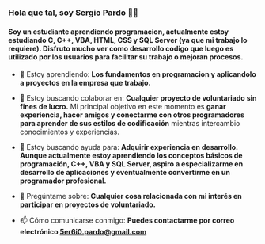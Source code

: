 ### Hola que tal, soy Sergio Pardo 👋🙃

<!--
**5er6i0/5er6i0** is a ✨ _special_ ✨ repository because its `README.md` (this file) appears on your GitHub profile.

Here are some ideas to get you started:

- 🔭 I’m currently working on ...
- 🌱 I’m currently learning ...
- 👯 I’m looking to collaborate on ...
- 🤔 I’m looking for help with ...
- 💬 Ask me about ...
- 📫 How to reach me: ...
- 😄 Pronouns: ...
- ⚡ Fun fact: ...
-->

<h4>Soy un estudiante aprendiendo programacion, actualmente estoy estudiando C, C++, VBA, HTML, CSS y SQL Server (ya que mi trabajo lo requiere). Disfruto mucho ver como desarrollo codigo que luego es utilizado por los usuarios para facilitar su trabajo o mejoran procesos.</h4>

- 🌱 Estoy aprendiendo: **Los fundamentos en programacion y aplicandolo a proyectos en la empresa que trabajo.**

- 👯 Estoy buscando colaborar en: **Cualquier proyecto de voluntariado sin fines de lucro.** Mi principal objetivo en este momento es **ganar experiencia, hacer amigos y conectarme con otros programadores para aprender de sus estilos de codificación** mientras intercambio conocimientos y experiencias.

- 🤝 Estoy buscando ayuda para: **Adquirir experiencia en desarrollo. Aunque actualmente estoy aprendiendo los conceptos básicos de programación, C++, VBA y SQL Server, aspiro a especializarme en desarrollo de aplicaciones y eventualmente convertirme en un programador profesional.**

- 💬 Pregúntame sobre: **Cualquier cosa relacionada con mi interés en participar en proyectos de voluntariado.**

- 📫 Cómo comunicarse conmigo: **Puedes contactarme por correo electrónico 5er6i0.pardo@gmail.com**
